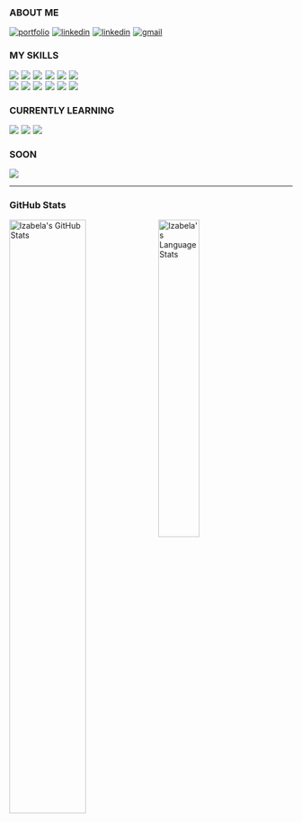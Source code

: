 

### ABOUT ME

<a href="https://furdzik.com/"><img src="https://img.shields.io/badge/My%20Portfolio-5319e7?style=for-the-badge&logo=data:image/png;base64,iVBORw0KGgoAAAANSUhEUgAAACgAAAAoAQMAAAC2MCouAAAAAXNSR0IB2cksfwAAAAlwSFlzAAALEwAACxMBAJqcGAAAAAZQTFRFAAAA////pdmf3QAAAAJ0Uk5TAP9bkSK1AAAAIUlEQVR4nGNgwADyD+r//8FHNjCQQ/7/gI8kz0yCJAYAAC43Uk9Z+yPuAAAAAElFTkSuQmCC&logoColor=white" alt="portfolio" /></a>&hairsp;
<a href="https://www.linkedin.com/in/izabela-furdzik-4971315a/"><img src="https://img.shields.io/badge/Linkedin-0A66C2?style=for-the-badge&logo=linkedin&logoColor=white" alt="linkedin" /></a>&hairsp;
<a href="https://stackoverflow.com/users/7615658/izabela-furdzik"><img src="https://img.shields.io/badge/StackOverflow-f48225?style=for-the-badge&logo=StackOverflow&logoColor=white" alt="linkedin" /></a>&hairsp;
<a href="mailto:izabela.furdzik+github@gmail.com"><img src="https://img.shields.io/badge/email-EA4335?style=for-the-badge&logo=gmail&logoColor=white" alt="gmail" /></a>

### MY SKILLS

![](https://img.shields.io/badge/JavaScript-F7DF1E?style=for-the-badge&logo=javascript&logoColor=black)&hairsp;
![](https://img.shields.io/badge/TypeScript-3178C6?style=for-the-badge&logo=typescript&logoColor=white)&hairsp;
![](https://img.shields.io/badge/HTML-E34F26?style=for-the-badge&logo=html5&logoColor=white)&hairsp;
![](https://img.shields.io/badge/CSS-1572b6?style=for-the-badge&logo=css3&logoColor=white)&hairsp;
![](https://img.shields.io/badge/React-61DAFB?style=for-the-badge&logo=react&logoColor=black)&hairsp;
![](https://img.shields.io/badge/Redux-764ABC?style=for-the-badge&logo=redux&logoColor=white)<br>
![](https://img.shields.io/badge/Webpack-8DD6F9?style=for-the-badge&logo=webpack&logoColor=black)&hairsp;
![](https://img.shields.io/badge/Git-F05032?style=for-the-badge&logo=git&logoColor=white)&hairsp;
![](https://img.shields.io/badge/GitHub-100000?style=for-the-badge&logo=github&logoColor=white)&hairsp;
![](https://img.shields.io/badge/NPM-CB3837?style=for-the-badge&logo=npm&logoColor=white)&hairsp;
![](https://img.shields.io/badge/Netlify-00C7B7?style=for-the-badge&logo=netlify&logoColor=white)&hairsp;
![](https://img.shields.io/badge/Terminal-8f8f8f?style=for-the-badge&logo=windows%20terminal&logoColor=white) 


### CURRENTLY LEARNING

![](https://img.shields.io/badge/Node.js-339933?style=for-the-badge&logo=node.js&logoColor=white)&hairsp;
![](https://img.shields.io/badge/Golang-00ADD8?style=for-the-badge&logo=go&logoColor=white)&hairsp;
![](https://img.shields.io/badge/Docker-2496ED?style=for-the-badge&logo=docker&logoColor=white)


### SOON

![](https://img.shields.io/badge/Python-3776AB?style=for-the-badge&logo=python&logoColor=white)

---

### GitHub Stats

<a href="https://github.com/furdzik?tab=repositories"><img align="left" width="52%" src="https://github-readme-stats.vercel.app/api?username=furdzik&show_icons=true&hide=stars&theme=graywhite&title_color=5319e7&icon_color=ff0000&hide_border=true&count_private=true&&include_all_commits=true#gh-light-mode-only" alt="Izabela's GitHub Stats" /></a>
<a href="https://github.com/furdzik?tab=repositories"><img align="left" width="38%" src="https://github-readme-stats.vercel.app/api/top-langs/?username=furdzik&layout=compact&theme=graywhite&title_color=5319e7&icon_color=ff0000&hide_border=true&count_private=true&&include_all_commits=true#gh-light-mode-only" alt="Izabela's Language Stats" /></a>

